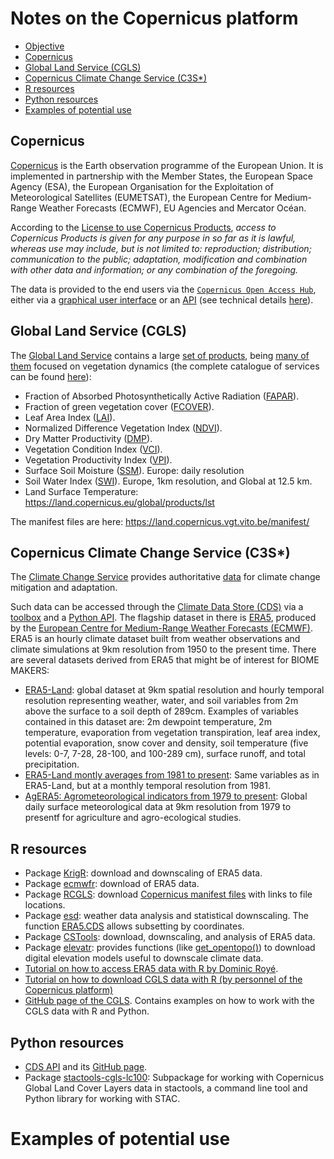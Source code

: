Notes on the Copernicus platform
================

-   [Objective](#objective)
-   [Copernicus](#copernicus)
-   [Global Land Service (CGLS)](#global-land-service-cgls)
-   [Copernicus Climate Change Service
    (C3S\*)](#copernicus-climate-change-service-c3s)
-   [R resources](#r-resources)
-   [Python resources](#python-resources)
-   [Examples of potential use](#examples-of-potential-use)


## Copernicus

[Copernicus](https://www.copernicus.eu/en) is the Earth observation
programme of the European Union. It is implemented in partnership with
the Member States, the European Space Agency (ESA), the European
Organisation for the Exploitation of Meteorological Satellites
(EUMETSAT), the European Centre for Medium-Range Weather Forecasts
(ECMWF), EU Agencies and Mercator Océan.

According to the [License to use Copernicus
Products](https://cds.climate.copernicus.eu/api/v2/terms/static/licence-to-use-copernicus-products.pdf),
*access to Copernicus Products is given for any purpose in so far as it
is lawful, whereas use may include, but is not limited to: reproduction;
distribution; communication to the public; adaptation, modification and
combination with other data and information; or any combination of the
foregoing.*

The data is provided to the end users via the
[`Copernicus Open Access Hub`](https://scihub.copernicus.eu/), either
via a [graphical user
interface](https://scihub.copernicus.eu/dhus/#/home) or an
[API](https://scihub.copernicus.eu/twiki/do/view/SciHubWebPortal/APIHubDescription)
(see technical details
[here](https://scihub.copernicus.eu/twiki/do/view/SciHubUserGuide/BatchScripting?redirectedfrom=SciHubUserGuide.8BatchScripting)).

## Global Land Service (CGLS)

The [Global Land Service](https://land.copernicus.eu/global/index.html)
contains a large [set of
products](https://land.copernicus.eu/global/products), being [many of
them](https://land.copernicus.eu/global/products) focused on vegetation
dynamics (the complete catalogue of services can be found
[here](https://www.copernicus.eu/en/accessing-data-where-and-how/copernicus-services-catalogue?cc_source_service_target_id%5B2775%5D=2775&combine=)):

-   Fraction of Absorbed Photosynthetically Active Radiation
    ([FAPAR](https://land.copernicus.eu/global/products/fapar)).
-   Fraction of green vegetation cover
    ([FCOVER](https://land.copernicus.eu/global/products/fcover)).
-   Leaf Area Index
    ([LAI](https://land.copernicus.eu/global/products/lai)).
-   Normalized Difference Vegetation Index
    ([NDVI](https://land.copernicus.eu/global/products/ndvi)).
-   Dry Matter Productivity
    ([DMP](https://land.copernicus.eu/global/products/dmp)).
-   Vegetation Condition Index
    ([VCI](https://land.copernicus.eu/global/products/vci)).
-   Vegetation Productivity Index
    ([VPI](https://land.copernicus.eu/global/products/vpi)).
-   Surface Soil Moisture
    ([SSM](https://land.copernicus.eu/global/products/ssm)). Europe:
    daily resolution
-   Soil Water Index
    ([SWI](https://land.copernicus.eu/global/products/swi)). Europe, 1km
    resolution, and Global at 12.5 km.
-   Land Surface Temperature:
    <https://land.copernicus.eu/global/products/lst>

The manifest files are here:
<https://land.copernicus.vgt.vito.be/manifest/>

## Copernicus Climate Change Service (C3S\*)

The [Climate Change Service](https://climate.copernicus.eu/) provides
authoritative
[data](https://cds.climate.copernicus.eu/cdsapp#!/search?type=dataset)
for climate change mitigation and adaptation.

Such data can be accessed through the [Climate Data Store
(CDS)](https://cds.climate.copernicus.eu/cdsapp#!/home) via a
[toolbox](https://cds.climate.copernicus.eu/cdsapp#!/toolbox) and a
[Python API](https://cds.climate.copernicus.eu/api-how-to). The flagship
dataset in there is
[ERA5](https://www.ecmwf.int/en/forecasts/datasets/reanalysis-datasets/era5),
produced by the [European Centre for Medium-Range Weather Forecasts
(ECMWF)](https://www.ecmwf.int/). ERA5 is an hourly climate dataset
built from weather observations and climate simulations at 9km
resolution from 1950 to the present time. There are several datasets
derived from ERA5 that might be of interest for BIOME MAKERS:

-   [ERA5-Land](https://cds.climate.copernicus.eu/cdsapp#!/dataset/reanalysis-era5-land?tab=overview):
    global dataset at 9km spatial resolution and hourly temporal
    resolution representing weather, water, and soil variables from 2m
    above the surface to a soil depth of 289cm. Examples of variables
    contained in this dataset are: 2m dewpoint temperature, 2m
    temperature, evaporation from vegetation transpiration, leaf area
    index, potential evaporation, snow cover and density, soil
    temperature (five levels: 0-7, 7-28, 28-100, and 100-289 cm),
    surface runoff, and total precipitation.
-   [ERA5-Land montly averages from 1981 to
    present](https://cds.climate.copernicus.eu/cdsapp#!/dataset/reanalysis-era5-land-monthly-means?tab=overview):
    Same variables as in ERA5-Land, but at a monthly temporal resolution
    from 1981.
-   [AgERA5: Agrometeorological indicators from 1979 to
    present](https://cds.climate.copernicus.eu/cdsapp#!/dataset/sis-agrometeorological-indicators?tab=overview):
    Global daily surface meteorological data at 9km resolution from 1979
    to presentf for agriculture and agro-ecological studies.

## R resources

-   Package [KrigR](https://github.com/ErikKusch/KrigR): download and
    downscaling of ERA5 data.
-   Package [ecmwfr](https://github.com/bluegreen-labs/ecmwfr): download
    of ERA5 data.
-   Package [RCGLS](https://CRAN.R-project.org/package=RCGLS): download
    [Copernicus manifest
    files](https://land.copernicus.eu/global/manifest-files) with links
    to file locations.
-   Package [esd](https://github.com/metno/esd/): weather data analysis
    and statistical downscaling. The function
    [ERA5.CDS](https://rdrr.io/github/metno/esd/man/ERA5.CDS.html)
    allows subsetting by coordinates.
-   Package [CSTools](https://CRAN.R-project.org/package=CSTools):
    download, downscaling, and analysis of ERA5 data.
-   Package [elevatr](https://github.com/jhollist/elevatr/): provides
    functions (like
    [get\_opentopo()](https://rdrr.io/cran/elevatr/man/get_opentopo.html))
    to download digital elevation models useful to downscale climate
    data.
-   [Tutorial on how to access ERA5 data with R by Dominic
    Royé](https://dominicroye.github.io/en/2018/access-to-climate-reanalysis-data-from-r/).
-   [Tutorial on how to download CGLS data with R (by personnel of the
    Copernicus
    platform)](https://github.com/cgls/Copernicus-Global-Land-Service-Data-Download-with-R)
-   [GitHub page of the CGLS](https://github.com/cgls). Contains
    examples on how to work with the CGLS data with R and Python.

## Python resources

-   [CDS API](https://cds.climate.copernicus.eu/api-how-to) and its
    [GitHub page](https://github.com/ecmwf/cdsapi).
-   Package
    [stactools-cgls-lc100](https://pypi.org/project/stactools-cgls-lc100/):
    Subpackage for working with Copernicus Global Land Cover Layers data
    in stactools, a command line tool and Python library for working
    with STAC.

# Examples of potential use
